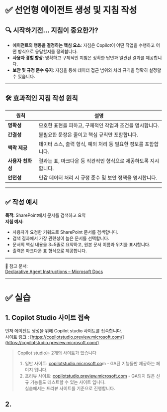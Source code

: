 # ✅ 선언형 에이전트 생성 및 지침 작성

## 🔍 시작하기전...  지침이 중요한가?
- **에이전트의 행동을 결정하는 핵심 요소**: 지침은 Copilot이 어떤 작업을 수행하고 어떤 방식으로 응답할지를 정의합니다.
- **사용자 경험 향상**: 명확하고 구체적인 지침은 정확한 답변과 일관된 결과를 제공합니다.
- **보안 및 규정 준수 유지**: 지침을 통해 데이터 접근 범위와 처리 규칙을 명확히 설정할 수 있습니다.

---

## 🛠 효과적인 지침 작성 원칙
| 원칙 | 설명 |
|------|------|
| **명확성** | 모호한 표현을 피하고, 구체적인 작업과 조건을 명시합니다. |
| **간결성** | 불필요한 문장은 줄이고 핵심 규칙만 포함합니다. |
| **맥락 제공** | 데이터 소스, 출력 형식, 예외 처리 등 필요한 정보를 포함합니다. |
| **사용자 친화성** | 결과는 표, 마크다운 등 직관적인 형식으로 제공하도록 지시합니다. |
| **안전성** | 민감 데이터 처리 시 규정 준수 및 보안 정책을 명시합니다. |

---

## ✅ 작성 예시
**목적**: SharePoint에서 문서를 검색하고 요약  
**지침 예시**:
- 사용자가 요청한 키워드로 SharePoint 문서를 검색합니다.
- 검색 결과에서 가장 관련성이 높은 문서를 선택합니다.
- 문서의 핵심 내용을 3~5줄로 요약하고, 원본 문서 이름과 위치를 표시합니다.
- 출력은 마크다운 표 형식으로 제공합니다.

---

📌 참고 문서:  
[Declarative Agent Instructions – Microsoft Docs](https://learn.microsoft.com/ko-kr/microsoft-365-copilot/extensibility/declarative-agent-tool-comparison)

---

# ✅ 실습

## 1. Copilot Studio 사이트 접속

먼저 에이전트 생성을 위해 Copilot studio 사이트를 접속합니다. <br>
사이트 링크 : [https://copilotstudio.preview.microsoft.com/](https://copilotstudio.preview.microsoft.com/)


> Copilot studio는 2개의 사이트가 있습니다 <br>
> 1. 일반 사이트: [copilotstudio.microsoft.co](https://copilotstudio.microsoft.com/environments/~personal/home)m - GA된 기능들만 제공하는 페이지 입니다. <br>
> 2. 프리뷰 사이트: [copilotstudio.preview.microsoft.com](https://copilotstudio.preview.microsoft.com/environments/~personal/home) - GA되지 않은 신규 기능들도 테스트할 수 있는 사이트 입니다. <br>
> 실습에서는 프리뷰 사이트를 기준으로 진행합니다.


## 2. 
